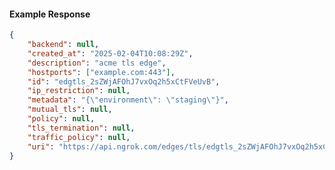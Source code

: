 <!-- Code generated for API Clients. DO NOT EDIT. -->

#### Example Response

```json
{
	"backend": null,
	"created_at": "2025-02-04T10:08:29Z",
	"description": "acme tls edge",
	"hostports": ["example.com:443"],
	"id": "edgtls_2sZWjAFOhJ7vxOq2h5xCtFVeUvB",
	"ip_restriction": null,
	"metadata": "{\"environment\": \"staging\"}",
	"mutual_tls": null,
	"policy": null,
	"tls_termination": null,
	"traffic_policy": null,
	"uri": "https://api.ngrok.com/edges/tls/edgtls_2sZWjAFOhJ7vxOq2h5xCtFVeUvB"
}
```
